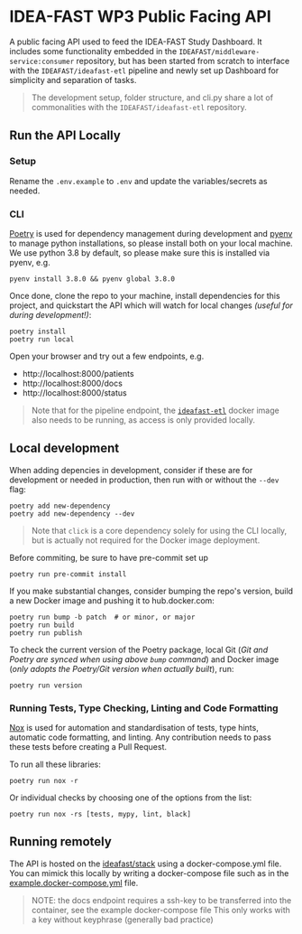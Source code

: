 # IDEA-FAST WP3 Public Facing API

A public facing API used to feed the IDEA-FAST Study Dashboard. It includes some functionality embedded in the `IDEAFAST/middleware-service:consumer` repository, but has been started from scratch to interface with the `IDEAFAST/ideafast-etl` pipeline and newly set up Dashboard for simplicity and separation of tasks.

> The development setup, folder structure, and cli.py share a lot of commonalities with the `IDEAFAST/ideafast-etl` repository.

## Run the API Locally

### Setup

Rename the `.env.example` to `.env` and update the variables/secrets as needed.

### CLI

[Poetry](https://python-poetry.org/) is used for dependency management during development and [pyenv](https://github.com/pyenv/pyenv) to manage python installations, so please install both on your local machine. We use python 3.8 by default, so please make sure this is installed via pyenv, e.g.

```shell
pyenv install 3.8.0 && pyenv global 3.8.0
```

Once done, clone the repo to your machine, install dependencies for this project, and quickstart the API which will watch for local changes _(useful for during development!)_:

```shell
poetry install
poetry run local
```

Open your browser and try out a few endpoints, e.g.
- http://localhost:8000/patients
- http://localhost:8000/docs
- http://localhost:8000/status

> Note that for the pipeline endpoint, the [`ideafast-etl`](https://github.com/ideafast/ideafast-etl) docker image also needs to be running, as access is only provided locally.

## Local development

When adding depencies in development, consider if these are for development or needed in production, then run with or without the `--dev` flag:
```shell
poetry add new-dependency
poetry add new-dependency --dev
```

> Note that `click` is a core dependency solely for using the CLI locally, but is actually not required for the Docker image deployment.

Before commiting, be sure to have pre-commit set up

```shell
poetry run pre-commit install
```

If you make substantial changes, consider bumping the repo's version, build a new Docker image and pushing it to hub.docker.com:

```shell
poetry run bump -b patch  # or minor, or major
poetry run build
poetry run publish
```

To check the current version of the Poetry package, local Git (_Git and Poetry are synced when using above `bump` command_) and Docker image (_only adopts the Poetry/Git version when actually built_), run:
```shell
poetry run version
```

### Running Tests, Type Checking, Linting and Code Formatting

[Nox](https://nox.thea.codes/) is used for automation and standardisation of tests, type hints, automatic code formatting, and linting. Any contribution needs to pass these tests before creating a Pull Request.

To run all these libraries:

    poetry run nox -r

Or individual checks by choosing one of the options from the list:

    poetry run nox -rs [tests, mypy, lint, black]


## Running remotely

The API is hosted on the [ideafast/stack](https://github.com/ideafast/stack) using a docker-compose.yml file. You can mimick this locally by writing a docker-compose file such as in the [example.docker-compose.yml](example.docker-compose.yml) file.

> NOTE: the docs endpoint requires a ssh-key to be transferred into the container, see the example docker-compose file
> This only works with a key without keyphrase (generally bad practice)